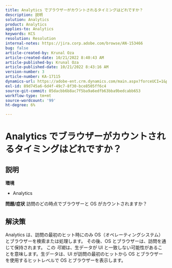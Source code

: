 ```yaml
---
title: Analytics でブラウザーがカウントされるタイミングはどれですか？
description: 説明
solution: Analytics
product: Analytics
applies-to: Analytics
keywords: KCS
resolution: Resolution
internal-notes: https://jira.corp.adobe.com/browse/AN-153466
bug: false
article-created-by: Krunal Oza
article-created-date: 10/21/2022 8:40:43 AM
article-published-by: Krunal Oza
article-published-date: 10/21/2022 8:43:16 AM
version-number: 3
article-number: KA-17115
dynamics-url: https://adobe-ent.crm.dynamics.com/main.aspx?forceUCI=1&pagetype=entityrecord&etn=knowledgearticle&id=d401d507-1c51-ed11-bba2-0022480867fb
exl-id: 89d745a6-6d4f-49c7-8f30-bce8505ff6c4
source-git-commit: 05dacbb6b8ac7f5ba9a6edfb63bba9bedcabb653
workflow-type: tm+mt
source-wordcount: '99'
ht-degree: 6%

---
```


# Analytics でブラウザーがカウントされるタイミングはどれですか？

## 説明

<b>環境</b>
- Analytics



<b>問題/症状</b>
訪問のどの時点でブラウザーと OS がカウントされますか？


## 解決策


Analytics は、訪問の最初のヒット時にのみ OS（オペレーティングシステム）とブラウザーを検索または処理します。 その後、OS とブラウザーは、訪問を通じて保持されます。 この *可能*&#x200B;は、生データが UI と一致しない可能性があることを意味します。生データは、UI が訪問の最初のヒットから OS とブラウザーを使用するヒットレベルで OS とブラウザーを表示します。
